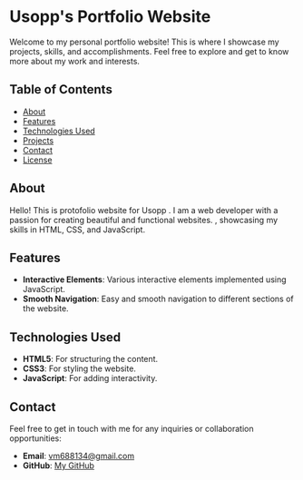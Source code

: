 # Usopp's Portfolio Website

Welcome to my personal portfolio website! This is where I showcase my projects, skills, and accomplishments. Feel free to explore and get to know more about my work and interests.

## Table of Contents

- [About](#about)
- [Features](#features)
- [Technologies Used](#technologies-used)
- [Projects](#projects)
- [Contact](#contact)
- [License](#license)

## About

Hello! This is protofolio website for  Usopp . I am a web developer with a passion for creating beautiful and functional websites.
, showcasing my skills in HTML, CSS, and JavaScript.

## Features

- **Interactive Elements**: Various interactive elements implemented using JavaScript.
- **Smooth Navigation**: Easy and smooth navigation to different sections of the website.

## Technologies Used

- **HTML5**: For structuring the content.
- **CSS3**: For styling the website.
- **JavaScript**: For adding interactivity.


## Contact

Feel free to get in touch with me for any inquiries or collaboration opportunities:

- **Email**: vm688134@gmail.com
- **GitHub**: [My GitHub](https://github.com/ghostdeveloper404)


